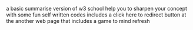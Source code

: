 a basic summarise version of w3 school help you to sharpen your concept with some fun self written codes 
includes a click here to redirect button at the another web page that includes a game to mind refresh

